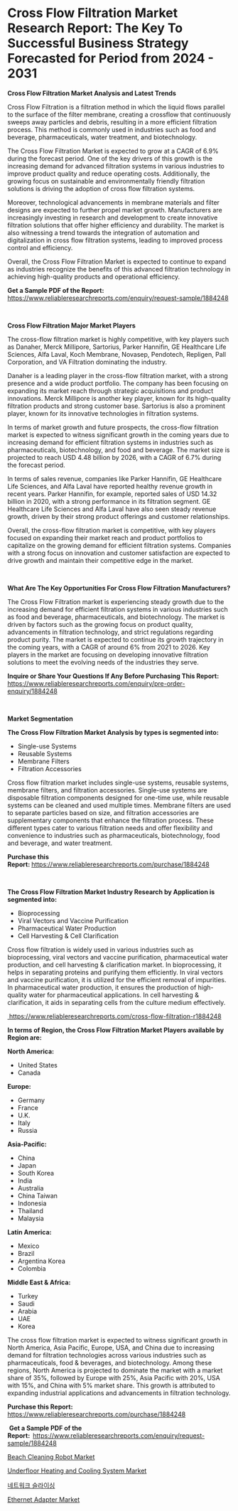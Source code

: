 <p><h1>Cross Flow Filtration Market Research Report: The Key To Successful Business Strategy Forecasted for Period from 2024 - 2031</h1></p><p><strong>Cross Flow Filtration Market Analysis and Latest Trends</strong></p>
<p><p>Cross Flow Filtration is a filtration method in which the liquid flows parallel to the surface of the filter membrane, creating a crossflow that continuously sweeps away particles and debris, resulting in a more efficient filtration process. This method is commonly used in industries such as food and beverage, pharmaceuticals, water treatment, and biotechnology.</p><p>The Cross Flow Filtration Market is expected to grow at a CAGR of 6.9% during the forecast period. One of the key drivers of this growth is the increasing demand for advanced filtration systems in various industries to improve product quality and reduce operating costs. Additionally, the growing focus on sustainable and environmentally friendly filtration solutions is driving the adoption of cross flow filtration systems.</p><p>Moreover, technological advancements in membrane materials and filter designs are expected to further propel market growth. Manufacturers are increasingly investing in research and development to create innovative filtration solutions that offer higher efficiency and durability. The market is also witnessing a trend towards the integration of automation and digitalization in cross flow filtration systems, leading to improved process control and efficiency.</p><p>Overall, the Cross Flow Filtration Market is expected to continue to expand as industries recognize the benefits of this advanced filtration technology in achieving high-quality products and operational efficiency.</p></p>
<p><strong>Get a Sample PDF of the Report:&nbsp;</strong> <a href="https://www.reliableresearchreports.com/enquiry/request-sample/1884248">https://www.reliableresearchreports.com/enquiry/request-sample/1884248</a></p>
<p>&nbsp;</p>
<p><strong>Cross Flow Filtration Major Market Players</strong></p>
<p><p>The cross-flow filtration market is highly competitive, with key players such as Danaher, Merck Millipore, Sartorius, Parker Hannifin, GE Healthcare Life Sciences, Alfa Laval, Koch Membrane, Novasep, Pendotech, Repligen, Pall Corporation, and VA Filtration dominating the industry.</p><p>Danaher is a leading player in the cross-flow filtration market, with a strong presence and a wide product portfolio. The company has been focusing on expanding its market reach through strategic acquisitions and product innovations. Merck Millipore is another key player, known for its high-quality filtration products and strong customer base. Sartorius is also a prominent player, known for its innovative technologies in filtration systems.</p><p>In terms of market growth and future prospects, the cross-flow filtration market is expected to witness significant growth in the coming years due to increasing demand for efficient filtration systems in industries such as pharmaceuticals, biotechnology, and food and beverage. The market size is projected to reach USD 4.48 billion by 2026, with a CAGR of 6.7% during the forecast period.</p><p>In terms of sales revenue, companies like Parker Hannifin, GE Healthcare Life Sciences, and Alfa Laval have reported healthy revenue growth in recent years. Parker Hannifin, for example, reported sales of USD 14.32 billion in 2020, with a strong performance in its filtration segment. GE Healthcare Life Sciences and Alfa Laval have also seen steady revenue growth, driven by their strong product offerings and customer relationships.</p><p>Overall, the cross-flow filtration market is competitive, with key players focused on expanding their market reach and product portfolios to capitalize on the growing demand for efficient filtration systems. Companies with a strong focus on innovation and customer satisfaction are expected to drive growth and maintain their competitive edge in the market.</p></p>
<p>&nbsp;</p>
<p><strong>What Are The Key Opportunities For Cross Flow Filtration Manufacturers?</strong></p>
<p><p>The Cross Flow Filtration market is experiencing steady growth due to the increasing demand for efficient filtration systems in various industries such as food and beverage, pharmaceuticals, and biotechnology. The market is driven by factors such as the growing focus on product quality, advancements in filtration technology, and strict regulations regarding product purity. The market is expected to continue its growth trajectory in the coming years, with a CAGR of around 6% from 2021 to 2026. Key players in the market are focusing on developing innovative filtration solutions to meet the evolving needs of the industries they serve.</p></p>
<p><strong>Inquire or Share Your Questions If Any Before Purchasing This Report:</strong> <a href="https://www.reliableresearchreports.com/enquiry/pre-order-enquiry/1884248">https://www.reliableresearchreports.com/enquiry/pre-order-enquiry/1884248</a></p>
<p>&nbsp;</p>
<p><strong>Market Segmentation</strong></p>
<p><strong>The Cross Flow Filtration Market Analysis by types is segmented into:</strong></p>
<p><ul><li>Single-use Systems</li><li>Reusable Systems</li><li>Membrane Filters</li><li>Filtration Accessories</li></ul></p>
<p><p>Cross flow filtration market includes single-use systems, reusable systems, membrane filters, and filtration accessories. Single-use systems are disposable filtration components designed for one-time use, while reusable systems can be cleaned and used multiple times. Membrane filters are used to separate particles based on size, and filtration accessories are supplementary components that enhance the filtration process. These different types cater to various filtration needs and offer flexibility and convenience to industries such as pharmaceuticals, biotechnology, food and beverage, and water treatment.</p></p>
<p><strong>Purchase this Report:&nbsp;</strong><a href="https://www.reliableresearchreports.com/purchase/1884248">https://www.reliableresearchreports.com/purchase/1884248</a></p>
<p>&nbsp;</p>
<p><strong>The Cross Flow Filtration Market Industry Research by Application is segmented into:</strong></p>
<p><ul><li>Bioprocessing</li><li>Viral Vectors and Vaccine Purification</li><li>Pharmaceutical Water Production</li><li>Cell Harvesting & Cell Clarification</li></ul></p>
<p><p>Cross flow filtration is widely used in various industries such as bioprocessing, viral vectors and vaccine purification, pharmaceutical water production, and cell harvesting & clarification market. In bioprocessing, it helps in separating proteins and purifying them efficiently. In viral vectors and vaccine purification, it is utilized for the efficient removal of impurities. In pharmaceutical water production, it ensures the production of high-quality water for pharmaceutical applications. In cell harvesting & clarification, it aids in separating cells from the culture medium effectively.</p></p>
<p><a href="https://www.reliableresearchreports.com/cross-flow-filtration-r1884248">&nbsp;https://www.reliableresearchreports.com/cross-flow-filtration-r1884248</a></p>
<p><strong>In terms of Region, the Cross Flow Filtration Market Players available by Region are:</strong></p>
<p>
    <p> <strong> North America: </strong>
        <ul>
            <li>United States</li>
            <li>Canada</li>
        </ul>
        </p> 
    <p> <strong> Europe: </strong>
        <ul>
            <li>Germany</li>
            <li>France</li>
            <li>U.K.</li>
            <li>Italy</li>
            <li>Russia</li>
        </ul>
        </p> 
    <p> <strong> Asia-Pacific: </strong>
        <ul>
            <li>China</li>
            <li>Japan</li>
            <li>South Korea</li>
            <li>India</li>
            <li>Australia</li>
            <li>China Taiwan</li>
            <li>Indonesia</li>
            <li>Thailand</li>
            <li>Malaysia</li>
        </ul>
        </p> 
    <p> <strong> Latin America: </strong>
        <ul>
            <li>Mexico</li>
            <li>Brazil</li>
            <li>Argentina Korea</li>
            <li>Colombia</li>
        </ul>
        </p> 
    <p> <strong> Middle East & Africa: </strong>
        <ul>
            <li>Turkey</li>
            <li>Saudi</li>
            <li>Arabia</li>
            <li>UAE</li>
            <li>Korea</li>
        </ul>
    </p>
    </p>
<p><p>The cross flow filtration market is expected to witness significant growth in North America, Asia Pacific, Europe, USA, and China due to increasing demand for filtration technologies across various industries such as pharmaceuticals, food & beverages, and biotechnology. Among these regions, North America is projected to dominate the market with a market share of 35%, followed by Europe with 25%, Asia Pacific with 20%, USA with 15%, and China with 5% market share. This growth is attributed to expanding industrial applications and advancements in filtration technology.</p></p>
<p><strong>Purchase this Report: </strong><a href="https://www.reliableresearchreports.com/purchase/1884248">https://www.reliableresearchreports.com/purchase/1884248</a></p>
<p>&nbsp;<strong>Get a Sample PDF of the Report:&nbsp;&nbsp;</strong><a href="https://www.reliableresearchreports.com/enquiry/request-sample/1884248">https://www.reliableresearchreports.com/enquiry/request-sample/1884248</a></p>
<p><strong></strong></p>
<p><p><a href="https://github.com/jsmusil/Market-Research-Report-List-4/blob/main/beach-cleaning-robot-market.md">Beach Cleaning Robot Market</a></p><p><a href="https://www.linkedin.com/pulse/global-underfloor-heating-cooling-system-market-size-expected-buogf?trackingId=8QzjwWwuZTVxrOHspGO2qA%3D%3D">Underfloor Heating and Cooling System Market</a></p><p><a href="https://github.com/Edwards13Jessica/Market-Research-Report-List-1/blob/main/3292680168940.md">네트워크 슬라이싱</a></p><p><a href="https://www.linkedin.com/pulse/insights-ethernet-adapter-market-players-size-geographical-regions-fapff?trackingId=v%2FpgTAoBshoP60Y0hFLpUA%3D%3D">Ethernet Adapter Market</a></p></p>